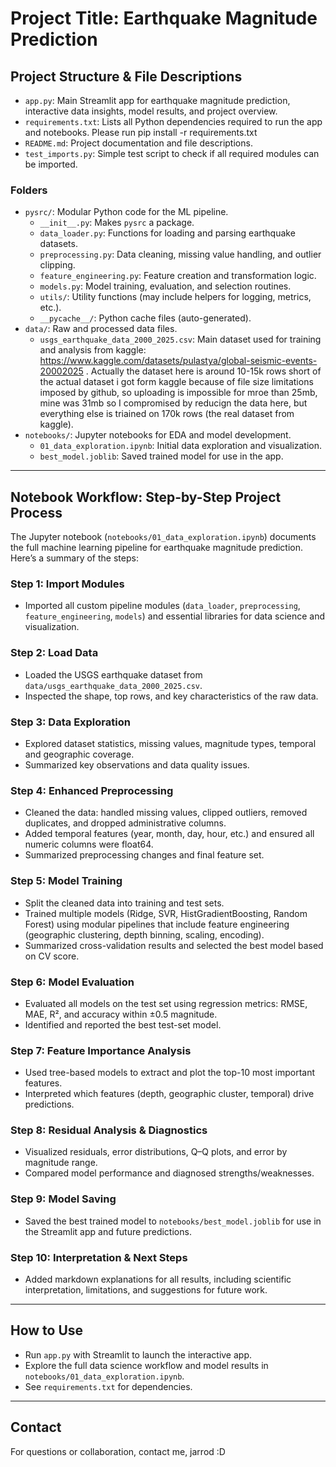 # Project Title: Earthquake Magnitude Prediction

## Project Structure & File Descriptions

- `app.py`: Main Streamlit app for earthquake magnitude prediction, interactive data insights, model results, and project overview.
- `requirements.txt`: Lists all Python dependencies required to run the app and notebooks. Please run pip install -r requirements.txt
- `README.md`: Project documentation and file descriptions.
- `test_imports.py`: Simple test script to check if all required modules can be imported.

### Folders
- `pysrc/`: Modular Python code for the ML pipeline.
  - `__init__.py`: Makes `pysrc` a package.
  - `data_loader.py`: Functions for loading and parsing earthquake datasets.
  - `preprocessing.py`: Data cleaning, missing value handling, and outlier clipping.
  - `feature_engineering.py`: Feature creation and transformation logic.
  - `models.py`: Model training, evaluation, and selection routines.
  - `utils/`: Utility functions (may include helpers for logging, metrics, etc.).
  - `__pycache__/`: Python cache files (auto-generated).
- `data/`: Raw and processed data files.
  - `usgs_earthquake_data_2000_2025.csv`: Main dataset used for training and analysis from kaggle: https://www.kaggle.com/datasets/pulastya/global-seismic-events-20002025 . Actually the dataset here is around 10-15k rows short of the actual dataset i got form kaggle because of file size limitations imposed by github, so uploading is impossible for mroe than 25mb, mine was 31mb so I compromised by reducign the data here, but everything else is triained on 170k rows (the real dataset from kaggle).
- `notebooks/`: Jupyter notebooks for EDA and model development.
  - `01_data_exploration.ipynb`: Initial data exploration and visualization.
  - `best_model.joblib`: Saved trained model for use in the app.




---


## Notebook Workflow: Step-by-Step Project Process

The Jupyter notebook (`notebooks/01_data_exploration.ipynb`) documents the full machine learning pipeline for earthquake magnitude prediction. Here’s a summary of the steps:

### Step 1: Import Modules
- Imported all custom pipeline modules (`data_loader`, `preprocessing`, `feature_engineering`, `models`) and essential libraries for data science and visualization.

### Step 2: Load Data
- Loaded the USGS earthquake dataset from `data/usgs_earthquake_data_2000_2025.csv`.
- Inspected the shape, top rows, and key characteristics of the raw data.

### Step 3: Data Exploration
- Explored dataset statistics, missing values, magnitude types, temporal and geographic coverage.
- Summarized key observations and data quality issues.

### Step 4: Enhanced Preprocessing
- Cleaned the data: handled missing values, clipped outliers, removed duplicates, and dropped administrative columns.
- Added temporal features (year, month, day, hour, etc.) and ensured all numeric columns were float64.
- Summarized preprocessing changes and final feature set.

### Step 5: Model Training
- Split the cleaned data into training and test sets.
- Trained multiple models (Ridge, SVR, HistGradientBoosting, Random Forest) using modular pipelines that include feature engineering (geographic clustering, depth binning, scaling, encoding).
- Summarized cross-validation results and selected the best model based on CV score.

### Step 6: Model Evaluation
- Evaluated all models on the test set using regression metrics: RMSE, MAE, R², and accuracy within ±0.5 magnitude.
- Identified and reported the best test-set model.

### Step 7: Feature Importance Analysis
- Used tree-based models to extract and plot the top-10 most important features.
- Interpreted which features (depth, geographic cluster, temporal) drive predictions.

### Step 8: Residual Analysis & Diagnostics
- Visualized residuals, error distributions, Q–Q plots, and error by magnitude range.
- Compared model performance and diagnosed strengths/weaknesses.

### Step 9: Model Saving
- Saved the best trained model to `notebooks/best_model.joblib` for use in the Streamlit app and future predictions.

### Step 10: Interpretation & Next Steps
- Added markdown explanations for all results, including scientific interpretation, limitations, and suggestions for future work.

---

## How to Use
- Run `app.py` with Streamlit to launch the interactive app.
- Explore the full data science workflow and model results in `notebooks/01_data_exploration.ipynb`.
- See `requirements.txt` for dependencies.

---

## Contact
For questions or collaboration, contact me, jarrod :D
